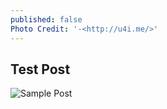 ```yaml
---
published: false
Photo Credit: '-<http://u4i.me/>'
---
```

## Test Post

![Sample Post]({{site.baseurl}}/https://u4i.me/wp-content/uploads/2017/04/unnamed.gif)
